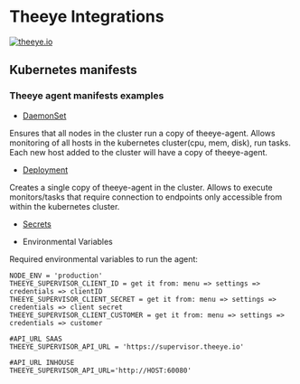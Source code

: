 # Theeye Integrations

[![theeye.io](https://theeye.io/img/logo2.png)](https://theeye.io/en/index.html)

## Kubernetes manifests

### Theeye agent manifests examples

* [DaemonSet](examples/kubernetes-examples-theeye-agent-daemonset.yaml)

Ensures that all nodes in the cluster run a copy of theeye-agent. Allows monitoring of all hosts in the kubernetes cluster(cpu, mem, disk), run tasks.
Each new host added to the cluster will have a copy of theeye-agent.

* [Deployment](examples/kubernetes-examples-theeye-agent-deploy.yaml)

Creates a single copy of theeye-agent in the cluster. Allows to execute monitors/tasks that require connection to endpoints only accessible from within the kubernetes cluster.

* [Secrets](examples/kubernetes-examples-theeye-agent-credentials.yaml)

* Environmental Variables                                                                                                                                                    

Required environmental variables to run the agent:

```
NODE_ENV = 'production'                                                                                                                                                      
THEEYE_SUPERVISOR_CLIENT_ID = get it from: menu => settings => credentials => clientID
THEEYE_SUPERVISOR_CLIENT_SECRET = get it from: menu => settings => credentials => client secret
THEEYE_SUPERVISOR_CLIENT_CUSTOMER = get it from: menu => settings => credentials => customer

#API_URL SAAS
THEEYE_SUPERVISOR_API_URL = 'https://supervisor.theeye.io'

#API_URL INHOUSE
THEEYE_SUPERVISOR_API_URL='http://HOST:60080'
```
